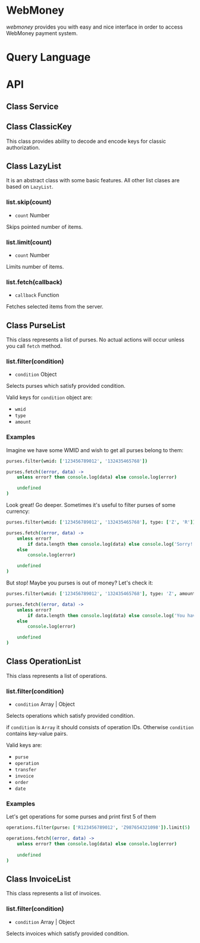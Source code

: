 # WebMoney

_webmoney_ provides you with easy and nice interface in order to access WebMoney payment system.

# Query Language

# API

## Class Service

## Class ClassicKey

This class provides ability to decode and encode keys for classic authorization.

## Class LazyList

It is an abstract class with some basic features. All other list clases are based on `LazyList`.

### list.skip(count)
- `count` Number

Skips pointed number of items.

### list.limit(count)
- `count` Number

Limits number of items.

### list.fetch(callback)
- `callback` Function

Fetches selected items from the server.

## Class PurseList

This class represents a list of purses. No actual actions will occur unless you call `fetch` method.

### list.filter(condition)
- `condition` Object

Selects purses which satisfy provided condition.

Valid keys for `condition` object are:
- `wmid`
- `type`
- `amount`

### Examples

Imagine we have some WMID and wish to get all purses belong to them:

```coffeescript
purses.filter(wmid: ['123456789012', '132435465768'])

purses.fetch((error, data) ->
	unless error? then console.log(data) else console.log(error)

	undefined
)
```

Look great! Go deeper. Sometimes it's useful to filter purses of some currency:

```coffeescript
purses.filter(wmid: ['123456789012', '132435465768'], type: ['Z', 'R'])

purses.fetch((error, data) ->
	unless error?
		if data.length then console.log(data) else console.log('Sorry! No USD or RUR purses found')
	else
		console.log(error)

	undefined
)
```

But stop! Maybe you purses is out of money? Let's check it:

```coffeescript
purses.filter(wmid: ['123456789012', '132435465768'], type: 'Z', amount: $le: 100)

purses.fetch((error, data) ->
	unless error?
		if data.length then console.log(data) else console.log('You have at least 100$')
	else
		console.log(error)

	undefined
)
```

## Class OperationList

This class represents a list of operations.

### list.filter(condition)
- `condition` Array | Object

Selects operations which satisfy provided condition.

if `condition` is `Array` it should consists of operation IDs. Otherwise `condition` contains key-value pairs.

Valid keys are:
- `purse`
- `operation`
- `transfer`
- `invoice`
- `order`
- `date`

### Examples

Let's get operations for some purses and print first 5 of them

```coffeescript
operations.filter(purse: ['R123456789012', 'Z987654321098']).limit(5)

operations.fetch((error, data) ->
	unless error? then console.log(data) else console.log(error)
	
	undefined
)
```

## Class InvoiceList

This class represents a list of invoices.

### list.filter(condition)
- `condition` Array | Object

Selects invoices which satisfy provided condition.

